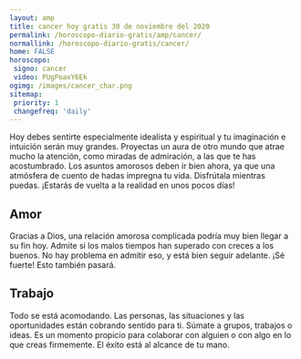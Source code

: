 ```yaml
---
layout: amp
title: cancer hoy gratis 30 de noviembre del 2020 
permalink: /horoscopo-diario-gratis/amp/cancer/
normallink: /horoscopo-diario-gratis/cancer/
home: FALSE
horoscopo:
 signo: cancer
 video: PUgPoaxY6Ek
ogimg: /images/cancer_char.png
sitemap:
 priority: 1
 changefreq: 'daily'
---
```



Hoy debes sentirte especialmente idealista y espiritual y tu imaginación e intuición serán muy grandes. Proyectas un aura de otro mundo que atrae mucho la atención, como miradas de admiración, a las que te has acostumbrado. Los asuntos amorosos deben ir bien ahora, ya que una atmósfera de cuento de hadas impregna tu vida. Disfrútala mientras puedas. ¡Estarás de vuelta a la realidad en unos pocos días!

## Amor

Gracias a Dios, una relación amorosa complicada podría muy bien llegar a su fin hoy. Admite si los malos tiempos han superado con creces a los buenos. No hay problema en admitir eso, y está bien seguir adelante. ¡Sé fuerte! Esto también pasará.

## Trabajo

Todo se está acomodando. Las personas, las situaciones y las oportunidades están cobrando sentido para ti. Súmate a grupos, trabajos o ideas. Es un momento propicio para colaborar con alguien o con algo en lo que creas firmemente. El éxito está al alcance de tu mano.